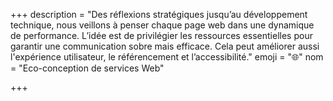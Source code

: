 +++
description = "Des réflexions stratégiques jusqu’au développement technique, nous veillons à penser chaque page web dans une dynamique de performance. L’idée est de privilégier les ressources essentielles pour garantir une communication sobre mais efficace. Cela peut améliorer aussi l'expérience utilisateur, le référencement et l’accessibilité."
emoji = "🌐"
nom = "Eco-conception de services Web"

+++

